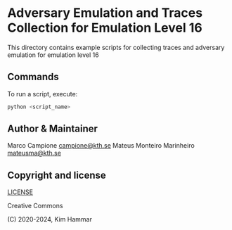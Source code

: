 # Adversary Emulation and Traces Collection for Emulation Level 16

This directory contains example scripts for collecting traces and adversary emulation for emulation level 16

## Commands

To run a script, execute:
```bash
python <script_name>
```

## Author & Maintainer

Marco Campione <campione@kth.se>
Mateus Monteiro Marinheiro <mateusma@kth.se>

## Copyright and license

[LICENSE](../../../LICENSE.md)

Creative Commons

(C) 2020-2024, Kim Hammar
